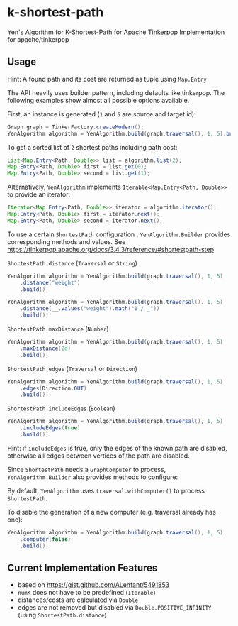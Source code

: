# k-shortest-path
Yen's Algorithm for K-Shortest-Path for Apache Tinkerpop
Implementation for apache/tinkerpop

## Usage

Hint: A found path and its cost are returned as tuple using `Map.Entry`


The API heavily uses builder pattern, including defaults like tinkerpop. The following examples show almost all possible options available.

First, an instance is generated (`1` and `5` are source and target id):

```java
Graph graph = TinkerFactory.createModern();
YenAlgorithm algorithm = YenAlgorithm.build(graph.traversal(), 1, 5).build();
```

To get a sorted list of `2` shortest paths including path cost:

```java
List<Map.Entry<Path, Double>> list = algorithm.list(2);
Map.Entry<Path, Double> first = list.get(0);
Map.Entry<Path, Double> second = list.get(1);
```

Alternatively, `YenAlgorithm` implements `Iterable<Map.Entry<Path, Double>>` to provide an iterator:

```java
Iterator<Map.Entry<Path, Double>> iterator = algorithm.iterator();
Map.Entry<Path, Double> first = iterator.next();
Map.Entry<Path, Double> second = iterator.next();
```

To use a certain `ShortestPath` configuration , `YenAlgorithm.Builder` provides corresponding methods and values.
See https://tinkerpop.apache.org/docs/3.4.3/reference/#shortestpath-step

`ShortestPath.distance` (`Traversal` or `String`)

```java
YenAlgorithm algorithm = YenAlgorithm.build(graph.traversal(), 1, 5)
	.distance("weight")
	.build();
```

```java
YenAlgorithm algorithm = YenAlgorithm.build(graph.traversal(), 1, 5)
	.distance(__.values("weight").math("1 / _"))
	.build();
```

`ShortestPath.maxDistance` (`Number`)

```java
YenAlgorithm algorithm = YenAlgorithm.build(graph.traversal(), 1, 5)
	.maxDistance(2d)
	.build();
```

`ShortestPath.edges` (`Traversal` or `Direction`)

```java
YenAlgorithm algorithm = YenAlgorithm.build(graph.traversal(), 1, 5)
	.edges(Direction.OUT)
	.build();
```

`ShortestPath.includeEdges` (`Boolean`)

```java
YenAlgorithm algorithm = YenAlgorithm.build(graph.traversal(), 1, 5)
	.includeEdges(true)
	.build();
```

Hint: if `includeEdges` is true, only the edges of the known path are disabled, otherwise all edges between vertices of the path are disabled.

Since `ShortestPath` needs a `GraphComputer` to process, `YenAlgorithm.Builder` also provides methods to configure:

By default, `YenAlgorithm` uses `traversal.withComputer()` to process `ShortestPath`.

To disable the generation of a new computer (e.g. traversal already has one):

```java
YenAlgorithm algorithm = YenAlgorithm.build(graph.traversal(), 1, 5)
	.computer(false)
	.build();
```


## Current Implementation Features

* based on https://gist.github.com/ALenfant/5491853
* `numK` does not have to be predefined (`Iterable`)
* distances/costs are calculated via `Double`
* edges are not removed but disabled via `Double.POSITIVE_INFINITY` (using `ShortestPath.distance`)